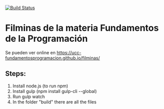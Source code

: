 [![Build Status](https://travis-ci.org/ucc-fundamentosprogramacio/filminas.svg?branch=master)](https://travis-ci.org/ucc-fundamentosprogramacio/filminas)

Filminas de la materia Fundamentos de la Programación
====================================================

Se pueden ver online en https://ucc-fundamentosprogramacion.github.io/filminas/


Steps:
------

1. Install node.js (to run npm)
2. Install gulp (npm install gulp-cli --global)
3. Run gulp watch
4. In the folder "build" there are all the files
